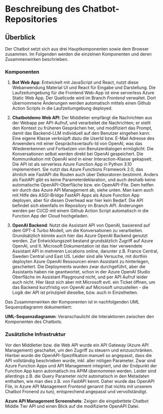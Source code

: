 
# Beschreibung des Chatbot-Repositories

## Überblick

Der Chatbot setzt sich aus drei Hauptkomponenten sowie dem Browser zusammen. Im Folgenden werden die einzelnen Komponenten und deren Zusammenwirken beschrieben.

### Komponenten

1. **Bot Web App**: Entwickelt mit JavaScript und React, nutzt diese Webanwendung Material UI und React für Eingabe und Darstellung. Die Laufzeitumgebung für die Frontend Web-App ist eine serverless Azure Static Web App. Der Quellcode wird im Branch *Frontend* verwaltet. Dort übernommene Änderungen werden automatisch mittels einen Github Action Scripts in die Laufzeitumgebung deployed.

2. **Chatbotdemo Web API**: Der Middletier empfängt die Nachrichten aus der Webapp per API-Aufruf, und verarbeitet die Nachrichten; er stellt den Kontext zu früheren Gesprächen her, und modifiziert das Prompt, damit das Backend-LLM individuell auf den Benutzer eingehen kann. Eine eigene Klasse verknüpft dazu die UserId bzw. E-Mail Adresse des Anwenders mit einer Gesprächsverlaufs-Id von OpenAI, was das Wiedererkennen und Fortsetzen von Benutzerdialogen ermöglicht. Die Konversationen selbst werden direkt bei OpenAI gespeichert. Die Kommunikation mit OpenAI wird in einer Interaction-Klasse gekapselt. Die API ist als serverless Azure Function App in Python 3.10 implementiert. Sie nutzt das Azure Functions Framework 2.0, das ähnlich wie FastAPI die Routen auch über Dekoratoren bestimmt. Anders als FastAPI gibt es keine Parameterdeklaration, und auch deshalb keine automatische OpenAPI-Oberfläche bzw. ein OpenAPI-File. Dem helfen wir durch das Azure API Management ab, siehe unten. Man kann auch mit Hilfe des ASGI-Bridge FastAPI Apps als Azure Function App deployen, aber für diesen Overhead war hier kein Bedarf. Die API befindet sich ebenfalls im Repository im Branch *API*. Änderungen werden per CI/CD mit einem Github Action Script automatisch in die Function App der Cloud hochgeladen.

3. **OpenAI Backend**: Nutzt die Assistant API von OpenAI, basierend auf dem GPT-4 Turbo Modell, um die Konversationen zu verarbeiten. Grundsätzlich könnte auch hier das Azure OpenAI Backend genutzt werden. Zur Entwicklungszeit bestand grundsätzlich Zugriff auf Azure OpenAI, und lt. Microsoft Dokumentation ist das hier verwendete Assistant API in mehreren Locations online, darunter z.B. France Central, Sweden Central und East US. Leider sind alle Versuche, mit dorthin deployten Azure OpenAI Ressourcen einen Assistant zu hinterlegen, gescheitert. Die Deployments wurden zwar durchgeführt, aber die Assistants haben nie geantwortet, schon in der Azure OpenAI Studio Oberfläche im Assistant Playground nicht, und per API Aufruf leider auch nicht. Hier lässt sich aber mit Microsoft evtl. ein Ticket öffnen, um das Backend kurzfristig von OpenAI auf Microsoft umzustellen - die Logik der API ist prinzipiell dieselbe, bzw. auch in Einzelheiten.

Das Zusammenwirken der Komponenten ist in nachfolgenden UML Sequenzdiagramm dokumentiert:




**UML-Sequenzdiagramm**: Veranschaulicht die Interaktionen zwischen den Komponenten des Chatbots.

### Zusätzliche Infrastruktur

Vor den Middletier bzw. die Web API wurde ein API Gateway (Azure API Management) geschaltet, um den Zugriff zu steuern und einzuschränken. Hierbei wurde die OpenAPI-Spezifikation manuell so angepasst, dass die API vollständig beschrieben wurde, inkl. aller nötigen Parameter. Zwar sind Azure Function Apps und API Management integriert, und der Endpunkt der Function App kann automatisch ins APIM übernommen werden. Leider sind allerdings z.B. die Query Parameter nicht automatisch in den Metadaten enthalten, wie man dies z.B. von FastAPI kennt. Daher wurde das OpenAPI File, in Azure API Management *Frontend* genannt (hat nichts mit unserem Chatbot Fronend zu tun), entsprechend angepasst und vervollständigt.



**Azure API Management Screenshots**: Zeigen die eingebettete Chatbot Middle Tier API und einen Blick auf die modifizierte OpenAPI Datei.
